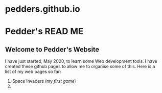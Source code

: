 # pedders.github.io

<!DOCTYPE html>
<HTML>
	<HEAD>
		<meta charset= "utf-8">
		<TITLE>Project Website READ ME</TITLE>
	</HEAD>
	<BODY>
		<H1>Pedder's READ ME</H1>
		<H2>Welcome to Pedder's Website</H2>
    <p> 
		I have just started, May 2020, to learn some Web development tools.  I have created these github pages to allow me to organise some of this.  Here is a list of my web pages so far:
		</p>
		<ol>
			<li>Space Invaders (my <em>first game</em>)<li>
		</ol>
	</BODY>
</HTML>
